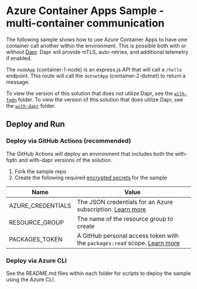 # Azure Container Apps Sample - multi-container communication

The following sample shows how to use Azure Container Apps to have one container call another within the environment.  This is possible both with or without [Dapr](https://dapr.io).  Dapr will provide mTLS, auto-retries, and additional telemetry if enabled.  

The `nodeApp` (container-1-node) is an express.js API that will call a `/hello` endpoint.  This route will call the `dotnetApp` (container-2-dotnet) to return a message.  
  
To view the version of this solution that does not utilize Dapr, see the [`with-fqdn`](./with-fqdn) folder.  To view the version of this solution that does utilize Dapr, see the [`with-dapr`](./with-dapr) folder.
## Deploy and Run
### Deploy via GitHub Actions (recommended)
The GitHub Actions will deploy an environment that includes both the with-fqdn and with-dapr versions of the solution.

1. Fork the sample repo
2. Create the following required [encrypted secrets](https://docs.github.com/en/actions/security-guides/encrypted-secrets#creating-encrypted-secrets-for-an-environment) for the sample

  | Name | Value |
  | ---- | ----- |
  | AZURE_CREDENTIALS | The JSON credentials for an Azure subscription. [Learn more](https://docs.microsoft.com/azure/developer/github/connect-from-azure?tabs=azure-portal%2Cwindows#create-a-service-principal-and-add-it-as-a-github-secret) |
  | RESOURCE_GROUP | The name of the resource group to create |
  | PACKAGES_TOKEN | A GitHub personal access token with the `packages:read` scope. [Learn more](https://docs.github.com/en/authentication/keeping-your-account-and-data-secure/creating-a-personal-access-token) |

### Deploy via Azure CLI
See the README.md files within each folder for scripts to deploy the sample using the Azure CLI.